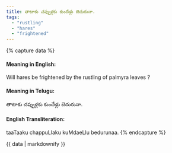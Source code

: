 ```yaml
---
title: తాటాకు చప్పుళ్లకు కుందేళ్లు బెదురునా.
tags:
  - "rustling"
  - "hares"
  - "frightened"
---
```


{% capture data %}
#### Meaning in English:
Will hares be frightened by the rustling of palmyra leaves ?

#### Meaning in Telugu:
తాటాకు చప్పుళ్లకు కుందేళ్లు బెదురునా.

#### English Transliteration:
taaTaaku chappuLlaku kuMdaeLlu bedurunaa.
{% endcapture %}

<div class="notice">{{ data | markdownify }}</div>


